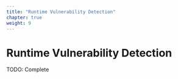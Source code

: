 ```yaml
---
title: "Runtime Vulnerability Detection"
chapter: true
weight: 9
---
```


# Runtime Vulnerability Detection
TODO: Complete